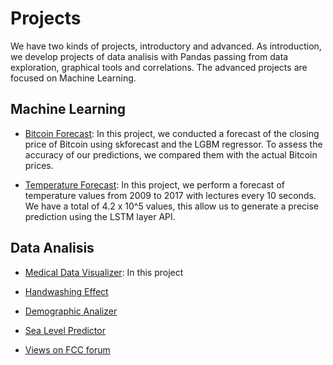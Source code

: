 <!-- ---
layout: default
--- -->

<!-- Comentarios -->


<!-- Text can be **bold**, _italic_, or ~~strikethrough~~. -->
<!-- [Link to another page](./another-page.html). -->
<!-- There should be whitespace between paragraphs. -->

<!-- # Header 1 -->
<!-- ## Header 2 -->

<!-- 
     > This is a blockquote following a header.
     >
     > When something is important enough, you do it even if the odds are not in your favor.
-->

<!--  #### Header 4 

  *   This is an unordered list following a header.
  *   This is an unordered list following a header.
  *   This is an unordered list following a header.

  ##### Header 5

  1.  This is an ordered list following a header.
  2.  This is an ordered list following a header.
  3.  This is an ordered list following a header.

  ###### Header 6

| head1        | head two          | three |
|:-------------|:------------------|:------|
| ok           | good swedish fish | nice  |
| out of stock | good and plenty   | nice  |
| ok           | good `oreos`      | hmm   |
| ok           | good `zoute` drop | yumm  |

  ### There's a horizontal rule below this.

  * * *

  ### Here is an unordered list:

  *   Item foo
  *   Item bar
  *   Item baz
  *   Item zip

  ### And an ordered list:

  1.  Item one
  1.  Item two
  1.  Item three
  1.  Item four

  ### And a nested list:

- level 1 item
  - level 2 item
  - level 2 item
    - level 3 item
    - level 3 item
- level 1 item
  - level 2 item
  - level 2 item
  - level 2 item
- level 1 item
  - level 2 item
  - level 2 item
- level 1 item

### Small image

![Octocat](https://github.githubassets.com/images/icons/emoji/octocat.png)

### Large image

![Branching](https://guides.github.com/activities/hello-world/branching.png)


### Definition lists can be used with HTML syntax.

<dl>
<dt>Name</dt>
<dd>Godzilla</dd>
<dt>Born</dt>
<dd>1952</dd>
<dt>Birthplace</dt>
<dd>Japan</dd>
<dt>Color</dt>
<dd>Green</dd>
</dl>

```
Long, single-line code blocks should not wrap. They should horizontally scroll if they are too long. This line should be long enough to demonstrate this.
```

```
The final element.
```
--> 

# Projects
We have two kinds of projects, introductory and advanced. As introduction, we develop projects of data analisis with Pandas passing from data exploration, graphical tools and correlations. The advanced projects are focused on Machine Learning.     

## Machine Learning

* [Bitcoin Forecast](https://github.com/PhyData/Bitcoin_Forecast): In this project, we conducted a forecast of the closing price of Bitcoin using skforecast and the LGBM regressor. To assess the accuracy of our predictions, we compared them with the actual Bitcoin prices.
  
* [Temperature Forecast](https://github.com/PhyData/Temperature_Forecast): In this project, we perform a forecast of temperature values from 2009 to 2017 with lectures every 10 seconds. We have a total of 4.2 x 10^5 values, this allow us to generate a precise prediction using the LSTM layer API.

## Data Analisis 

* [Medical Data Visualizer](https://github.com/PhyData/Medical_Data_Visualizer): In this project

* [Handwashing Effect](https://github.com/PhyData/Handwashing_Effect)
  
* [Demographic Analizer](https://github.com/PhyData/Demographic_Analizer)
  
* [Sea Level Predictor](https://github.com/PhyData/Sea_Level_Predictor)
  
* [Views on FCC forum](https://github.com/PhyData/Views_FCCForum)
